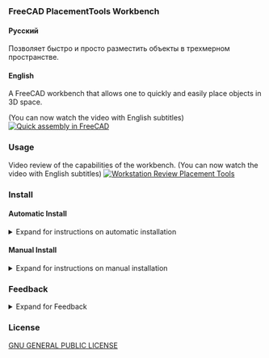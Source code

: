 ### FreeCAD PlacementTools Workbench

#### Русский
Позволяет быстро и просто разместить объекты в трехмерном пространстве.

#### English
A FreeCAD workbench that allows one to quickly and easily place objects in 3D space.

(You can now watch the video with English subtitles)
[![Quick assembly in FreeCAD](https://img.youtube.com/vi/UEwlEG8g-JM/hqdefault.jpg)](https://youtu.be/UEwlEG8g-JM?list=PLfTREYIFdFHe1eTUVBKYjvOOIleLJiH10)



### Usage
Video review of the capabilities of the workbench.
(You can now watch the video with English subtitles)
[![Workstation Review Placement Tools](https://img.youtube.com/vi/aeRd-NzHrhI/hqdefault.jpg)](https://www.youtube.com/watch?v=aeRd-NzHrhI&list=PLfTREYIFdFHe1eTUVBKYjvOOIleLJiH10&index=1)

### Install

#### Automatic Install

<details>
<summary>Expand for instructions on automatic installation</summary>

#### Русский
Установка с помощью менеджера дополнений пока не доступна 

#### English
Installation using add-ons manager is not yet available

</details>

#### Manual Install

<details>
<summary>Expand for instructions on manual installation</summary>

#### Русский
* Скачайте zip архив (Code->Download ZIP) и распакуйте его.
* Переименуйте папку `PlacementTools-master` в  `PlacementTools`.
* Поместите папку PlacementTools в папку `Mod` (Например, для Windows: `c:\Program Files\FreeCAD 0.xx\Mod\`).
* Перезапустите Freecad

#### English
* Download the zip archive (Code->Download ZIP) and extract it. * * Rename the `PlacementTools-master` folder to `PlacementTools`
* Place the PlacementTools folder in the Mod folder (For example, for Windows: "c:\Program Files\FreeCAD 0.xx\Mod\").
* Restart freecad 


</details>

### Feedback
<details>
<summary>Expand for Feedback</summary>

#### Русский
Обсудить использование верстака, а также задать вопросы или оставить отзыв можно [на форуме](https://forum.freecadweb.org/viewtopic.php?f=20&t=66526) for discussion, questions, feedback. 

#### English
Please refer to the dedicated [FreeCAD forum thread](https://forum.freecadweb.org/viewtopic.php?f=20&t=66526) for discussion, questions, feedback. 
</details>

### License


[GNU GENERAL PUBLIC LICENSE](https://www.gnu.org/licenses/gpl.html)
